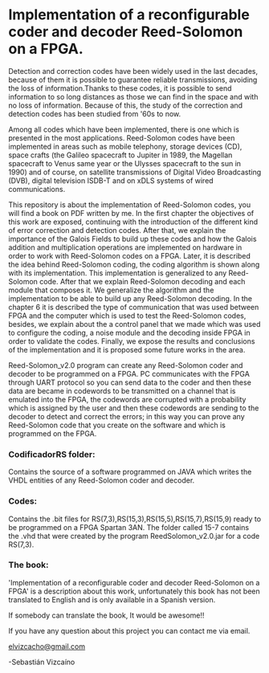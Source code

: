 
# Implementation of a reconfigurable coder and decoder Reed-Solomon on a FPGA.

Detection and correction codes have been widely used in the last decades, because of them it is possible to guarantee reliable transmissions, avoiding the loss of information.Thanks to these codes, it is possible to send information to so long distances as those we can find in the space and with no loss of information. Because of this, the study of the correction and detection codes has been studied from '60s to now.

Among all codes which have been implemented, there is one which is presented in the most applications. Reed-Solomon codes have been implemented in areas such as mobile telephony, storage devices (CD), space crafts (the Galileo spacecraft to Jupiter in 1989, the Magellan spacecraft to Venus same year or the Ulysses spacecraft to the sun in 1990) and of course, on satellite transmissions of Digital Video Broadcasting (DVB), digital television ISDB-T and on xDLS systems of wired communications.

This repository is about the implementation of Reed-Solomon codes, you will find a book on PDF written by me. In the first chapter the
objectives of this work are exposed, continuing with the introduction of the different kind of error correction and detection codes. After that, we explain the importance of the Galois Fields to build up these codes and how the Galois addition and multiplication operations are implemented on hardware in order to work with Reed-Solomon codes on a FPGA. Later, it is described the idea behind Reed-Solomon coding, the coding algorithm is shown along with its implementation. This implementation is generalized to any Reed-Solomon code. After that we explain Reed-Solomon decoding and each module that composes it. We generalize the algorithm and the implementation to be able to build up any Reed-Solomon decoding. In the chapter 6 it is described the type of communication that was used between FPGA and the computer which is used to test the Reed-Solomon codes, besides, we explain about the a control panel that we made which was used to configure the coding, a noise module and the decoding inside FPGA in order to validate the codes. Finally, we expose the results and conclusions of the implementation and it is proposed some future works in the area.

Reed-Solomon_v2.0 program can create any Reed-Solomon coder and decoder to be programmed on a FPGA. PC communicates with the FPGA through UART protocol so you can send data to the coder and then these data are became in codewords to be transmitted on a channel that is emulated into the FPGA, the codewords are corrupted with a probability which is assigned by the user and then these codewords are sending to the decoder to detect and correct the errors; in this way you can prove any Reed-Solomon code that you create on the software and which is programmed on the FPGA.

### CodificadorRS folder:

Contains the source of a software programmed on JAVA which writes the VHDL entities of any Reed-Solomon coder and decoder.

### Codes:

Contains the .bit files for RS(7,3),RS(15,3),RS(15,5),RS(15,7),RS(15,9) ready to be programmed on a FPGA Spartan 3AN. The folder called 15-7 contains the .vhd that were created by the program ReedSolomon_v2.0.jar
for a code RS(7,3).

### The book:

'Implementation of a reconfigurable coder and decoder Reed-Solomon on a FPGA' is a description about this work, unfortunately this book has not been translated to English and is only available in a Spanish version.

If somebody can translate the book, It would be awesome!!

If you have any question about this project you can contact me via email.

elvizcacho@gmail.com

-Sebastián Vizcaíno
